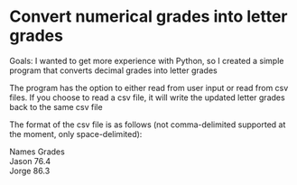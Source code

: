 # Convert numerical grades into letter grades
Goals: I wanted to get more experience with Python, so I created a simple program that converts decimal grades into letter grades

The program has the option to either read from user input or read from csv files. If you choose to read a csv file, it will write the updated letter grades back to the same csv file

The format of the csv file is as follows (not comma-delimited supported at the moment, only space-delimited):

Names Grades  
Jason 76.4  
Jorge 86.3
